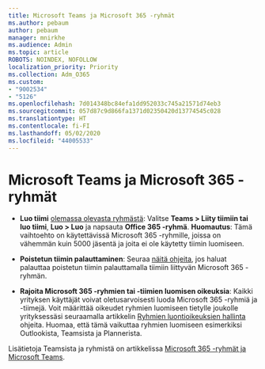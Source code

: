 ```yaml
---
title: Microsoft Teams ja Microsoft 365 -ryhmät
ms.author: pebaum
author: pebaum
manager: mnirkhe
ms.audience: Admin
ms.topic: article
ROBOTS: NOINDEX, NOFOLLOW
localization_priority: Priority
ms.collection: Adm_O365
ms.custom:
- "9002534"
- "5126"
ms.openlocfilehash: 7d014348bc84efa1dd952033c745a21571d74eb3
ms.sourcegitcommit: 057d87c9d866fa1371d02350420d13774545c028
ms.translationtype: HT
ms.contentlocale: fi-FI
ms.lasthandoff: 05/02/2020
ms.locfileid: "44005533"
---
```

# <a name="microsoft-teams-and-microsoft-365-groups"></a>Microsoft Teams ja Microsoft 365 -ryhmät

- **Luo tiimi** [olemassa olevasta ryhmästä](https://support.microsoft.com/fi-FI/office/create-a-team-from-an-existing-group-24ec428e-40d7-4a1a-ab87-29be7d145865): Valitse **Teams > Liity tiimiin tai luo tiimi**, **Luo > Luo** ja napsauta **Office 365 -ryhmä**. **Huomautus**: Tämä vaihtoehto on käytettävissä Microsoft 365 -ryhmille, joissa on vähemmän kuin 5000 jäsentä ja joita ei ole käytetty tiimin luomiseen.

- **Poistetun tiimin palauttaminen**: Seuraa [näitä ohjeita](https://docs.microsoft.com/microsoftteams/archive-or-delete-a-team#restore-a-deleted-team), jos haluat palauttaa poistetun tiimin palauttamalla tiimiin liittyvän Microsoft 365 -ryhmän.

- **Rajoita Microsoft 365 -ryhmien tai -tiimien luomisen oikeuksia**: Kaikki yrityksen käyttäjät voivat oletusarvoisesti luoda Microsoft 365 -ryhmiä ja -tiimejä.  Voit määrittää oikeudet ryhmien luomiseen tietylle joukolle yrityksessäsi seuraamalla artikkelin [Ryhmien luontioikeuksien hallinta](https://support.office.com/article/Manage-who-can-create-Office-365-Groups-4c46c8cb-17d0-44b5-9776-005fced8e618) ohjeita. Huomaa, että tämä vaikuttaa ryhmien luomiseen esimerkiksi Outlookista, Teamsista ja Plannerista.

Lisätietoja Teamsista ja ryhmistä on artikkelissa [Microsoft 365 -ryhmät ja Microsoft Teams](https://docs.microsoft.com/microsoftteams/office-365-groups).
